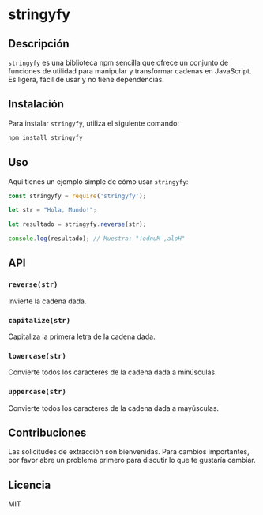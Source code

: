 # stringyfy

## Descripción

`stringyfy` es una biblioteca npm sencilla que ofrece un conjunto de funciones de utilidad para manipular y transformar cadenas en JavaScript. Es ligera, fácil de usar y no tiene dependencias.

## Instalación

Para instalar `stringyfy`, utiliza el siguiente comando:

```bash
npm install stringyfy
```

## Uso

Aquí tienes un ejemplo simple de cómo usar `stringyfy`:

```javascript
const stringyfy = require('stringyfy');

let str = "Hola, Mundo!";

let resultado = stringyfy.reverse(str);

console.log(resultado); // Muestra: "!odnuM ,aloH"
```

## API

### `reverse(str)`

Invierte la cadena dada.

### `capitalize(str)`

Capitaliza la primera letra de la cadena dada.

### `lowercase(str)`

Convierte todos los caracteres de la cadena dada a minúsculas.

### `uppercase(str)`

Convierte todos los caracteres de la cadena dada a mayúsculas.

## Contribuciones

Las solicitudes de extracción son bienvenidas. Para cambios importantes, por favor abre un problema primero para discutir lo que te gustaría cambiar.

## Licencia

MIT

